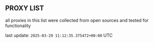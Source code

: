 ## PROXY LIST

all proxies in this list were collected from open sources and tested for functionality

last update: `2025-03-29 11:12:35.375472+00:00` UTC